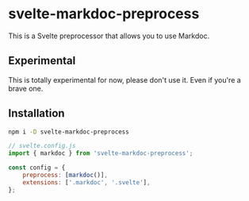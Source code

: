 # svelte-markdoc-preprocess

This is a Svelte preprocessor that allows you to use Markdoc.

## Experimental

This is totally experimental for now, please don't use it. Even if you're a brave one.

## Installation

```bash
npm i -D svelte-markdoc-preprocess
```

```js
// svelte.config.js
import { markdoc } from 'svelte-markdoc-preprocess';

const config = {
    preprocess: [markdoc()],
    extensions: ['.markdoc', '.svelte'],
};
```
